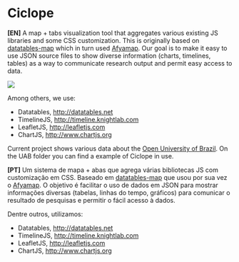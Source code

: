 # Ciclope

**[EN]**  A map + tabs visualization tool that aggregates various existing JS libraries and some CSS customization. This is originally based on [datatables-map](https://github.com/tamielbr/) which in turn used [Afyamap](https://github.com/Jumagreens/AfyaMap). Our goal is to make it easy to use JSON source files to show diverse information (charts, timelines, tables) as a way to communicate research output and permit easy access to data.

<img src="http://i.imgur.com/sHQKaV3.png">

Among others, we use:
* Datatables, http://datatables.net
* TimelineJS, http://timeline.knightlab.com
* LeafletJS, http://leafletjs.com
* ChartJS, http://www.chartjs.org

Current project shows various data about the [Open University of Brazil](http://uab.capes.gov.br/). On the UAB folder you can find a example of Ciclope in use.

**[PT]** Um sistema de mapa + abas que agrega várias bibliotecas JS com customização em CSS. Baseado em  [datatables-map](https://github.com/tamielbr/) que usou por sua vez o [Afyamap](https://github.com/Jumagreens/AfyaMap). O objetivo é facilitar o uso de dados em JSON para mostrar informações diversas (tabelas, linhas do tempo, gráficos) para comunicar o resultado de pesquisas e permitir o fácil acesso à dados.

Dentre outros, utilizamos:
* Datatables, http://datatables.net
* TimelineJS, http://timeline.knightlab.com
* LeafletJS, http://leafletjs.com
* ChartJS, http://www.chartjs.org
